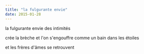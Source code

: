 ```yaml
---
title: "la fulgurante envie"
date: 2015-01-28
---
```


la fulgurante envie
des intimités

crée la brèche et l'on s'engouffre
comme un bain dans les étoiles

et les frères d'âmes se retrouvent
